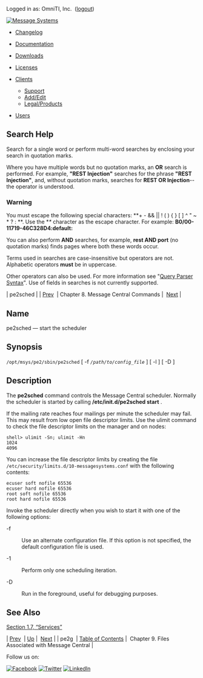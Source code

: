 Logged in as: OmniTI, Inc.  ([logout](https://support.messagesystems.com/logout.php))

[![Message Systems](https://support.messagesystems.com/images/ms-white205.png)](https://support.messagesystems.com/start.php) 

*   [Changelog](https://support.messagesystems.com/start.php?show=changelog)
*   [Documentation](https://support.messagesystems.com/docs/)
*   [Downloads](https://support.messagesystems.com/start.php)

*   [Licenses](https://support.messagesystems.com/license_summary.php)
*   <a href="">Clients</a>
    *   [Support](https://support.messagesystems.com/cs.php)
    *   [Add/Edit](https://support.messagesystems.com/edit_client.php)
    *   [Legal/Products](https://support.messagesystems.com/edit_products.php)
*   [Users](https://support.messagesystems.com/edit_customer.php)

## Search Help

Search for a single word or perform multi-word searches by enclosing your search in quotation marks.

Where you have multiple words but no quotation marks, an **OR** search is performed. For example, **"REST Injection"** searches for the phrase **"REST Injection"**, and, without quotation marks, searches for **REST OR Injection**--the operator is understood.

### Warning

You must escape the following special characters: **+ - && || ! ( ) { } [ ] ^ " ~ * ? : \**. Use the **\** character as the escape character. For example: **B0/00-11719-46C328D4\:default\:**

You can also perform **AND** searches, for example, **rest AND port** (no quotation marks) finds pages where both these words occur.

Terms used in searches are case-insensitive but operators are not. Alphabetic operators **must** be in uppercase.

Other operators can also be used. For more information see "[Query Parser Syntax](https://lucene.apache.org/core/old_versioned_docs/versions/3_0_0/queryparsersyntax.html)". Use of fields in searches is not currently supported.

| pe2sched |
| [Prev](mcg.php)  | Chapter 8. Message Central Commands |  [Next](mc-logs-files.php) |

<a name="mcsched"></a>
## Name

pe2sched — start the scheduler

## Synopsis

`/opt/msys/pe2/sbin/pe2sched` [ -f *`/path/to/config_file`* ] [ -l ] [ -D ]

<a name="idp2406944"></a>
## Description

The **pe2sched** command controls the Message Central scheduler. Normally the scheduler is started by calling **/etc/init.d/pe2sched start** .

If the mailing rate reaches four mailings per minute the scheduler may fail. This may result from low open file descriptor limits. Use the ulimit command to check the file descriptor limits on the manager and on nodes:

```
shell> ulimit -Sn; ulimit -Hn
1024
4096
```

You can increase the file descriptor limits by creating the file `/etc/security/limits.d/10-messagesystems.conf` with the following contents:

```
ecuser soft nofile 65536
ecuser hard nofile 65536
root soft nofile 65536
root hard nofile 65536
```

Invoke the scheduler directly when you wish to start it with one of the following options:

<dl class="variablelist">

<dt>-f</dt>

<dd>

Use an alternate configuration file. If this option is not specified, the default configuration file is used.

</dd>

<dt>-1</dt>

<dd>

Perform only one scheduling iteration.

</dd>

<dt>-D</dt>

<dd>

Run in the foreground, useful for debugging purposes.

</dd>

</dl>

<a name="idp2419072"></a>
## See Also

[Section 1.7, “Services”](mc-start-services.php "1.7. Services")

| [Prev](mcg.php)  | [Up](executable-commands.php) |  [Next](mc-logs-files.php) |
| pe2g  | [Table of Contents](index.php) |  Chapter 9. Files Associated with Message Central |

Follow us on:

[![Facebook](https://support.messagesystems.com/images/icon-facebook.png)](http://www.facebook.com/messagesystems) [![Twitter](https://support.messagesystems.com/images/icon-twitter.png)](http://twitter.com/#!/MessageSystems) [![LinkedIn](https://support.messagesystems.com/images/icon-linkedin.png)](http://www.linkedin.com/company/message-systems)